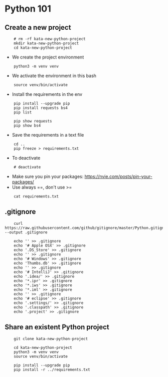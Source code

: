 # Python 101

## Create a new project
~~~~
    # rm -rf kata-new-python-project
    mkdir kata-new-python-project
    cd kata-new-python-project
~~~~

* We create the project environment
~~~~
    python3 -m venv venv
~~~~
* We activate the environment in this bash
~~~~
    source venv/bin/activate
~~~~
* Install the requirements in the env
~~~~
    pip install --upgrade pip
    pip install requests bs4
    pip list

    pip show requests
    pip show bs4
~~~~
* Save the requirements in a text file
~~~~
    cd ..
    pip freeze > requirements.txt
~~~~
* To deactivate
~~~~
    # deactivate
~~~~
* Make sure you pin your packages: https://nvie.com/posts/pin-your-packages/
* Use always ==, don't use >=
~~~~
    cat requirements.txt
~~~~
## .gitignore
~~~~
    curl https://raw.githubusercontent.com/github/gitignore/master/Python.gitignore --output .gitignore
    
    echo '' >> .gitignore
    echo '# Apple OSX' >> .gitignore
    echo '.DS_Store' >> .gitignore
    echo '' >> .gitignore
    echo '# Windows' >> .gitignore
    echo 'Thumbs.db' >> .gitignore
    echo '' >> .gitignore
    echo '# IntelliJ' >> .gitignore
    echo '.idea/' >> .gitignore
    echo '*.ipr' >> .gitignore
    echo '*.iws' >> .gitignore
    echo '*.iml' >> .gitignore
    echo '' >> .gitignore
    echo '# eclipse' >> .gitignore
    echo '.settings/' >> .gitignore
    echo '.classpath' >> .gitignore
    echo '.project' >> .gitignore
~~~~
## Share an existent Python project
~~~~
    git clone kata-new-python-project

    cd kata-new-python-project
    python3 -m venv venv
    source venv/bin/activate

    pip install --upgrade pip
    pip install -r ../requirements.txt
~~~~
